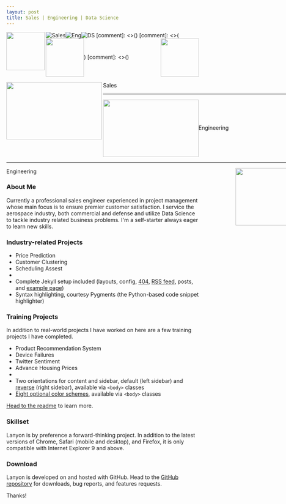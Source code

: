 ```yaml
---
layout: post
title: Sales | Engineering | Data Science
---
```

![Sales](/blog/public/power-of-the-handshake-.jpg)![Eng](/blog/public/electronics.jpg)![DS](/blog/public/datascience1.jpg)
[comment]: <>(<img align="left" width="100" height="100" src="/blog/public/power-of-the-handshake-.jpg">)
[comment]: <>(<img align="center" width="100" height="100" src="/blog/public/electronics.jpg">)
[comment]: <>(<img align="right" width="100" height="100" src="/blog/public/datascience1.jpg">)

<html>
	<head>
		<title>Aligning Images Horizontally</title>
	</head>
	<body>
		<div style="width:850">
			<p><img src="/blog/public/power-of-the-handshake-.jpg" width="250" height="150" align="left" />Sales</p>			<hr />			<p><img src="/blog/public/electronics.jpg" width="250" height="150" align="center" />Engineering</p>	      <hr />			<p><img src="/blog/public/datascience1.jpg" width="250" height="150" align="right" />Engineering</p>
		</div>
	</body>
</html>


### About Me

Currently a professional sales engineer experienced in project management whose main focus is to ensure premier customer satisfaction. I service the aerospace industry, both commercial and defense and utilize Data Science to tackle industry related business problems. I'm a self-starter always eager to learn new skills. 

### Industry-related Projects

* Price Prediction
* Customer Clustering
* Scheduling Assest
* 
* Complete Jekyll setup included (layouts, config, [404](/404), [RSS feed](/atom.xml), posts, and [example page](/about))
* Syntax highlighting, courtesy Pygments (the Python-based code snippet highlighter)

### Training Projects

In addition to real-world projects I have worked on here are a few training projects I have completed. 

* Product Recommendation System
* Device Failures
* Twitter Sentiment
* Advance Housing Prices
* 
* Two orientations for content and sidebar, default (left sidebar) and [reverse](https://github.com/poole/lanyon#reverse-layout) (right sidebar), available via `<body>` classes
* [Eight optional color schemes](https://github.com/poole/lanyon#themes), available via `<body>` classes

[Head to the readme](https://github.com/poole/lanyon#readme) to learn more.

### Skillset

Lanyon is by preference a forward-thinking project. In addition to the latest versions of Chrome, Safari (mobile and desktop), and Firefox, it is only compatible with Internet Explorer 9 and above.

### Download

Lanyon is developed on and hosted with GitHub. Head to the <a href="https://github.com/poole/lanyon">GitHub repository</a> for downloads, bug reports, and features requests.

Thanks!
